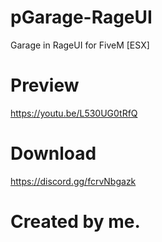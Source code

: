 # pGarage-RageUI
Garage in RageUI for FiveM [ESX]

# Preview
https://youtu.be/L530UG0tRfQ

# Download
https://discord.gg/fcrvNbgazk

# Created by me.
